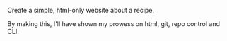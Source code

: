 Create a simple, html-only website about a recipe.

By making this, I'll have shown my prowess on html, git, repo control and CLI.